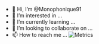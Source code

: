 - 👋 Hi, I’m @Monophonique91
- 👀 I’m interested in ...
- 🌱 I’m currently learning ...
- 💞️ I’m looking to collaborate on ...
- 📫 How to reach me ...
![Metrics](https://github.com/my-github-user/my-github-user/blob/main/github-metrics.svg)
<!---
Monophonique91/Monophonique91 is a ✨ special ✨ repository because its `README.md` (this file) appears on your GitHub profile.
You can click the Preview link to take a look at your changes.
--->
